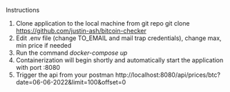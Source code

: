 Instructions
1. Clone application to the local machine from git repo
    git clone https://github.com/justin-ash/bitcoin-checker
2. Edit .env file (change TO_EMAIL and mail trap credentials), change max, min price if needed
3. Run the command *docker-compose up*
4. Containerization will begin shortly and automatically start the application with port :8080
5. Trigger the api from your postman
    http://localhost:8080/api/prices/btc?date=06-06-2022&limit=100&offset=0
